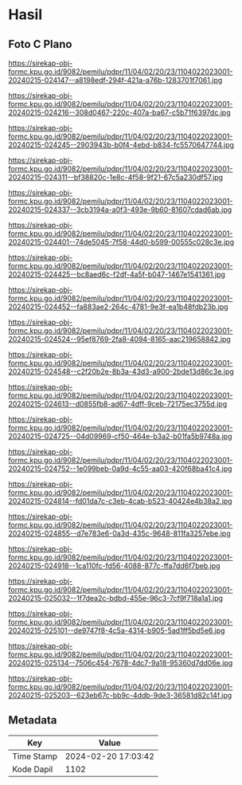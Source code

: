 # Hasil

## Foto C Plano

https://sirekap-obj-formc.kpu.go.id/9082/pemilu/pdpr/11/04/02/20/23/1104022023001-20240215-024147--a8198edf-294f-421a-a76b-1283701f7061.jpg

https://sirekap-obj-formc.kpu.go.id/9082/pemilu/pdpr/11/04/02/20/23/1104022023001-20240215-024216--308d0467-220c-407a-ba67-c5b71f6397dc.jpg

https://sirekap-obj-formc.kpu.go.id/9082/pemilu/pdpr/11/04/02/20/23/1104022023001-20240215-024245--2903943b-b0f4-4ebd-b834-fc5570647744.jpg

https://sirekap-obj-formc.kpu.go.id/9082/pemilu/pdpr/11/04/02/20/23/1104022023001-20240215-024311--bf38820c-1e8c-4f58-9f21-67c5a230df57.jpg

https://sirekap-obj-formc.kpu.go.id/9082/pemilu/pdpr/11/04/02/20/23/1104022023001-20240215-024337--3cb3194a-a0f3-493e-9b60-81607cdad6ab.jpg

https://sirekap-obj-formc.kpu.go.id/9082/pemilu/pdpr/11/04/02/20/23/1104022023001-20240215-024401--74de5045-7f58-44d0-b599-00555c028c3e.jpg

https://sirekap-obj-formc.kpu.go.id/9082/pemilu/pdpr/11/04/02/20/23/1104022023001-20240215-024425--bc8aed6c-f2df-4a5f-b047-1467e1541361.jpg

https://sirekap-obj-formc.kpu.go.id/9082/pemilu/pdpr/11/04/02/20/23/1104022023001-20240215-024452--fa883ae2-264c-4781-9e3f-ea1b48fdb23b.jpg

https://sirekap-obj-formc.kpu.go.id/9082/pemilu/pdpr/11/04/02/20/23/1104022023001-20240215-024524--95ef8769-2fa8-4094-8165-aac219658842.jpg

https://sirekap-obj-formc.kpu.go.id/9082/pemilu/pdpr/11/04/02/20/23/1104022023001-20240215-024548--c2f20b2e-8b3a-43d3-a900-2bde13d86c3e.jpg

https://sirekap-obj-formc.kpu.go.id/9082/pemilu/pdpr/11/04/02/20/23/1104022023001-20240215-024613--d0855fb8-ad67-4dff-9ceb-72175ec3755d.jpg

https://sirekap-obj-formc.kpu.go.id/9082/pemilu/pdpr/11/04/02/20/23/1104022023001-20240215-024725--04d09969-cf50-464e-b3a2-b01fa5b9748a.jpg

https://sirekap-obj-formc.kpu.go.id/9082/pemilu/pdpr/11/04/02/20/23/1104022023001-20240215-024752--1e099beb-0a9d-4c55-aa03-420f68ba41c4.jpg

https://sirekap-obj-formc.kpu.go.id/9082/pemilu/pdpr/11/04/02/20/23/1104022023001-20240215-024814--fd01da7c-c3eb-4cab-b523-40424e4b38a2.jpg

https://sirekap-obj-formc.kpu.go.id/9082/pemilu/pdpr/11/04/02/20/23/1104022023001-20240215-024855--d7e783e6-0a3d-435c-9648-811fa3257ebe.jpg

https://sirekap-obj-formc.kpu.go.id/9082/pemilu/pdpr/11/04/02/20/23/1104022023001-20240215-024918--1ca110fc-fd56-4088-877c-ffa7dd6f7beb.jpg

https://sirekap-obj-formc.kpu.go.id/9082/pemilu/pdpr/11/04/02/20/23/1104022023001-20240215-025032--1f7dea2c-bdbd-455e-96c3-7cf9f718a1a1.jpg

https://sirekap-obj-formc.kpu.go.id/9082/pemilu/pdpr/11/04/02/20/23/1104022023001-20240215-025101--de9747f8-4c5a-4314-b905-5ad1ff5bd5e6.jpg

https://sirekap-obj-formc.kpu.go.id/9082/pemilu/pdpr/11/04/02/20/23/1104022023001-20240215-025134--7506c454-7678-4dc7-9a18-95360d7dd06e.jpg

https://sirekap-obj-formc.kpu.go.id/9082/pemilu/pdpr/11/04/02/20/23/1104022023001-20240215-025203--623eb67c-bb9c-4ddb-9de3-36581d82c14f.jpg


## Metadata

| Key        | Value               |
| ---------- | ------------------- |
| Time Stamp | 2024-02-20 17:03:42 |
| Kode Dapil | 1102                |




